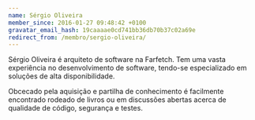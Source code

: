```yaml
---
name: Sérgio Oliveira
member_since: 2016-01-27 09:48:42 +0100
gravatar_email_hash: 19caaaae0cd741bb36db70b37c02a69e
redirect_from: /membro/sergio-oliveira/
---
```

Sérgio Oliveira é arquiteto de software na Farfetch. Tem uma vasta experiência no desenvolvimento de software, tendo-se especializado em soluções de alta disponibilidade.

Obcecado pela aquisição e partilha de conhecimento é facilmente encontrado rodeado de livros ou em discussões abertas acerca de qualidade de código, segurança e testes.

